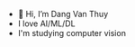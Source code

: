 - 👋 Hi, I’m Dang Van Thuy
- I love AI/ML/DL
- I'm studying computer vision


<!---
vanthuy1404/vanthuy1404 is a ✨ special ✨ repository because its `README.md` (this file) appears on your GitHub profile.
You can click the Preview link to take a look at your changes.
--->
